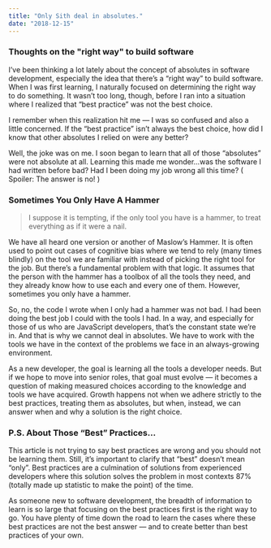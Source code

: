 ```yaml
---
title: "Only Sith deal in absolutes."
date: "2018-12-15"
---
```


### Thoughts on the "right way" to build software

I’ve been thinking a lot lately about the concept of absolutes in software development, especially the idea that there’s a “right way” to build software. When I was first learning, I naturally focused on determining the right way to do something. It wasn’t too long, though, before I ran into a situation where I realized that “best practice” was not the best choice.

​​I remember when this realization hit me — I was so confused and also a little concerned. If the “best practice” isn’t always the best choice, how did I know that other absolutes I relied on were any better?​​

​​Well, the joke was on me. I soon began to learn that all of those “absolutes” were not absolute at all. Learning this made me wonder…was the software I had written before bad? Had I been doing my job wrong all this time? ( Spoiler: The answer is no! )

### Sometimes You Only Have A Hammer

> I suppose it is tempting, if the only tool you have is a hammer, to treat everything as if it were a nail.

We have all heard one version or another of Maslow’s Hammer. It is often used to point out cases of cognitive bias where we tend to rely (many times blindly) on the tool we are familiar with instead of picking the right tool for the job. But there’s a fundamental problem with that logic. It assumes that the person with the hammer has a toolbox of all the tools they need, and they already know how to use each and every one of them. However, sometimes you only have a hammer.

So, no, the code I wrote when I only had a hammer was not bad. I had been doing the best job I could with the tools I had. In a way, and especially for those of us who are JavaScript developers, that’s the constant state we’re in. And that is why we cannot deal in absolutes. We have to work with the tools we have in the context of the problems we face in an always-growing environment.

As a new developer, the goal is learning all the tools a developer needs. But if we hope to move into senior roles, that goal must evolve — it becomes a question of making measured choices according to the knowledge and tools we have acquired. Growth happens not when we adhere strictly to the best practices, treating them as absolutes, but when, instead, we can answer when and why a solution is the right choice.

### P.S. About Those “Best” Practices…

This article is not trying to say best practices are wrong and you should not be learning them. Still, it’s important to clarify that “best” doesn’t mean “only”. Best practices are a culmination of solutions from experienced developers where this solution solves the problem in most contexts 87% (totally made up statistic to make the point) of the time.

​​As someone new to software development, the breadth of information to learn is so large that focusing on the best practices first is the right way to go. You have plenty of time down the road to learn the cases where these best practices are not the best answer — and to create better than best practices of your own.
